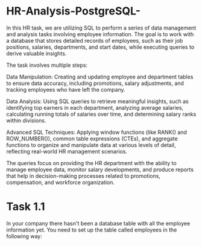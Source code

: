 # HR-Analysis-PostgreSQL-
In this HR task, we are utilizing SQL to perform a series of data management and analysis tasks involving employee information. The goal is to work with a database that stores detailed records of employees, such as their job positions, salaries, departments, and start dates, while executing queries to derive valuable insights.

The task involves multiple steps:

Data Manipulation: Creating and updating employee and department tables to ensure data accuracy, including promotions, salary adjustments, and tracking employees who have left the company.

Data Analysis: Using SQL queries to retrieve meaningful insights, such as identifying top earners in each department, analyzing average salaries, calculating running totals of salaries over time, and determining salary ranks within divisions.

Advanced SQL Techniques: Applying window functions (like RANK() and ROW_NUMBER()), common table expressions (CTEs), and aggregate functions to organize and manipulate data at various levels of detail, reflecting real-world HR management scenarios.

The queries focus on providing the HR department with the ability to manage employee data, monitor salary developments, and produce reports that help in decision-making processes related to promotions, compensation, and workforce organization.

# Task 1.1
In your company there hasn't been a database table with all the employee information yet.
You need to set up the table called employees in the following way:
